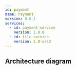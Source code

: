 ```yaml
---
id: payment
name: Payment
version: 0.0.1
services:
  - id: payment-service
    version: 1.0.0
  - id: file-service
    version: 1.0-oas3
---
```

## Architecture diagram
<NodeGraph />
